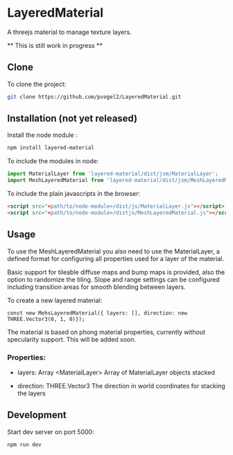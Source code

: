# LayeredMaterial
A threejs material to manage texture layers.

** This is still work in progress **

## Clone

To clone the project:
```bash
git clone https://github.com/pvogel2/LayeredMaterial.git
```
## Installation (not yet released)

Install the node module :
```bash
npm install layered-material
```
To include the modules in node:
```javascript
import MaterialLayer from 'layered-material/dist/jsm/MaterialLayer';
import MeshLayeredMaterial from 'layered-material/dist/jsm/MeshLayeredMaterial';

```

To include the plain javascripts in the browser:
```html
<script src="<path/to/node-module>/dist/js/MaterialLayer.js"></script>
<script src="<path/to/node-module>/distjs/MeshLayeredMaterial.js"></script>
```
## Usage

To use the MeshLayeredMaterial you also need to use the MaterialLayer, a defined format for configuring all properties used for a layer of the material.

Basic support for tileable diffuse maps and bump maps is provided, also the option to randomize the tiling.
Slope and range settings can be configured including transition areas for smooth blending between layers.

To create a new layered material:
```
const new MehsLayeredMaterial({ layers: [], direction: new THREE.Vector3(0, 1, 0)});
```

The material is based on phong material properties, currently without specularity support. This will be added soon.

### Properties:
* layers: Array \<MaterialLayer\> Array of MaterialLayer objects stacked

* direction: THREE.Vector3 The direction in world coordinates for stacking the layers

## Development

Start dev server on port 5000:
```
npm run dev
```


